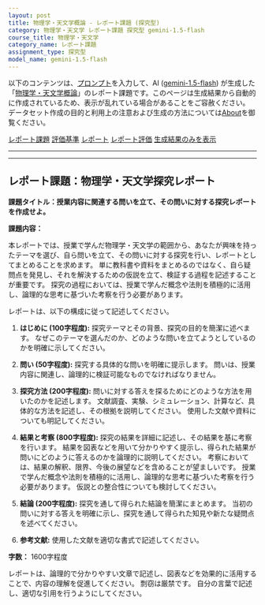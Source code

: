 ```yaml
---
layout: post
title: 物理学・天文学概論 - レポート課題 (探究型)
category: 物理学・天文学 レポート課題 探究型 gemini-1.5-flash
course_title: 物理学・天文学
category_name: レポート課題
assignment_type: 探究型
model_name: gemini-1.5-flash
---
```


以下のコンテンツは、[プロンプト](http://127.0.0.1:8000/generated/物理学・天文学/gemini-1.5-flash/prompt_レポート課題-探究型.md)を入力して、AI ([gemini-1.5-flash](contents/gemini-1.5-flash)) が生成した「[物理学・天文学概論](/contents/物理学・天文学/)」のレポート課題です。このページは生成結果から自動的に作成されているため、表示が乱れている場合があることをご容赦ください。
データセット作成の目的と利用上の注意および生成の方法については[About](/About)を御覧ください。

[レポート課題](../レポート課題-探究型)
[評価基準](../評価基準-探究型)
[レポート](../レポート-探究型)
[レポート評価](../レポート評価-探究型)
[生成結果のみを表示](http://127.0.0.1:8000/generated/物理学・天文学/gemini-1.5-flash/レポート課題-探究型.md)
  

***
***
  
## レポート課題：物理学・天文学探究レポート

**課題タイトル：授業内容に関連する問いを立て、その問いに対する探究レポートを作成せよ。**

**課題内容：**

本レポートでは、授業で学んだ物理学・天文学の範囲から、あなたが興味を持ったテーマを選び、自ら問いを立て、その問いに対する探究を行い、レポートとしてまとめることを求めます。  単に教科書や資料をまとめるのではなく、自ら疑問点を発見し、それを解決するための仮説を立て、検証する過程を記述することが重要です。  探究の過程においては、授業で学んだ概念や法則を積極的に活用し、論理的な思考に基づいた考察を行う必要があります。

レポートは、以下の構成に従って記述してください。

1. **はじめに (100字程度):**  探究テーマとその背景、探究の目的を簡潔に述べます。  なぜこのテーマを選んだのか、どのような問いを立てようとしているのかを明確に示してください。

2. **問い (50字程度):**  探究する具体的な問いを明確に提示します。  問いは、授業内容に関連し、論理的に検証可能なものでなければなりません。

3. **探究方法 (200字程度):**  問いに対する答えを探るためにどのような方法を用いたのかを記述します。  文献調査、実験、シミュレーション、計算など、具体的な方法を記述し、その根拠を説明してください。  使用した文献や資料についても明記してください。

4. **結果と考察 (800字程度):**  探究の結果を詳細に記述し、その結果を基に考察を行います。  結果を図表などを用いて分かりやすく提示し、得られた結果が問いにどのように答えるのかを論理的に説明してください。  考察においては、結果の解釈、限界、今後の展望などを含めることが望ましいです。  授業で学んだ概念や法則を積極的に活用し、論理的な思考に基づいた考察を行う必要があります。  仮説との整合性についても検討してください。

5. **結論 (200字程度):**  探究を通して得られた結論を簡潔にまとめます。  当初の問いに対する答えを明確に示し、探究を通して得られた知見や新たな疑問点を述べてください。

6. **参考文献:** 使用した文献を適切な書式で記述してください。

**字数：** 1600字程度


レポートは、論理的で分かりやすい文章で記述し、図表などを効果的に活用することで、内容の理解を促進してください。  剽窃は厳禁です。  自分の言葉で記述し、適切な引用を行うようにしてください。

